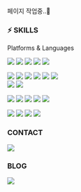 페이지 작업중..🎈



### ⚡ SKILLS
Platforms & Languages

<img src="https://img.shields.io/badge/MySQL-4479A1?style=flat&logo=mysql&logoColor=FFFFFF&"/> <img src="https://img.shields.io/badge/PostgreSQL-4169E1?style=flat&logo=postgresql&logoColor=FFFFFF&"/> 
<img src="https://img.shields.io/badge/Markdown-000000?style=flat&logo=markdown&logoColor=FFFFFF&"/> <img src="https://img.shields.io/badge/LaTeX-008080?style=flat&logo=latex&logoColor=FFFFFF&"/>
<img src="https://img.shields.io/badge/Trino-DD00A1?style=flat&logo=Trino&logoColor=FFFFFF&"/>

<img src="https://img.shields.io/badge/Numpy-013243?style=flat&logo=numpy&logoColor=FFFFFF&"/> <img src="https://img.shields.io/badge/Pandas-150458?style=flat&logo=pandas&logoColor=FFFFFF&"/> <img src="https://img.shields.io/badge/Scikit%20Learn-7931E?style=flat&logo=scikitlearn&logoColor=FFFFFF&"/> <img src="https://img.shields.io/badge/TensorFlow-FF6F00?style=flat&logo=tensorflow&logoColor=FFFFFF&"/> <img src="https://img.shields.io/badge/Keras-D00000?style=flat&logo=keras&logoColor=FFFFFF&"/> <img src="https://img.shields.io/badge/PyTorch-EE4C2C?style=flat&logo=pytorch&logoColor=FFFFFF&"/>  
<img src="https://img.shields.io/badge/Selenium-43B02A?style=flat&logo=selenium&logoColor=FFFFFF&"/> <img src="https://img.shields.io/badge/Streamlit-FF4B4B?style=flat&logo=streamlit&logoColor=FFFFFF&"/> 

<img src="https://img.shields.io/badge/Python-3776AB?style=flat&logo=Python&logoColor=FFFFFF&"/> <img src="https://img.shields.io/badge/R-276DC3?style=flat&logo=R&logoColor=FFFFFF&"/> <img src="https://img.shields.io/badge/VS Code-007ACC?style=flat&logo=visualstudiocode&logoColor=FFFFFF&"/> <img src="https://img.shields.io/badge/Jupyter-F37626?style=flat&logo=jupyter&logoColor=FFFFFF&"/> <img src="https://img.shields.io/badge/Anaconda-44A833?style=flat&logo=anaconda&logoColor=FFFFFF&"/> 

<img src="https://img.shields.io/badge/Notion-000000?style=flat&logo=notion&logoColor=FFFFFF&"/> <img src="https://img.shields.io/badge/Discord-5865F2?style=flat&logo=discord&logoColor=FFFFFF&"/> <img src="https://img.shields.io/badge/Git-F05032?style=flat&logo=git&logoColor=FFFFFF&"/> <img src="https://img.shields.io/badge/GitHub-181717?style=flat&logo=github&logoColor=FFFFFF&"/>


### CONTACT
<a href="mailto:0803whdgus@naver.com" target="_blank"><img src="https://img.shields.io/badge/0803whdgus@naver.com-00000?style=flat&logo=naver&logoColor=FFFFFF&"/></a>


### BLOG
<a href="https://velog.io/@moonstar" target="_blank"><img src="https://img.shields.io/badge/velog-20C997?style=flat&logo=velog&logoColor=FFFFFF&"/></a>
